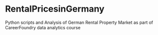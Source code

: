 # RentalPricesinGermany
Python scripts and Analysis of German Rental Property Market as part of CareerFoundry data analytics course
